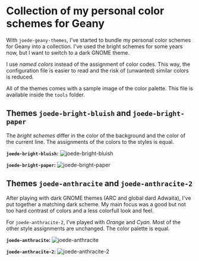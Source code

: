 # Collection of my personal color schemes for Geany

With `joede-geany-themes`, I've started to bundle my personal color schemes
for Geany into a collection. I've used the bright schemes for some years now,
but I want to switch to a dark GNOME theme.

I use *named colors* instead of the assignment of color codes. This way, the
configuration file is easier to read and the risk of (unwanted) similar colors
is reduced.

All of the themes comes with a sample image of the color palette. This file is
available inside the `tools` folder.


## Themes `joede-bright-bluish` and `joede-bright-paper`

The *bright schemes* differ in the color of the  background and the color of
the current line. The assignments of the colors to the styles is equal.

**`joede-bright-bluish`:**
![joede-bright-bluish](https://raw.github.com/joede/joede-geany-themes/master/screenshots/sample-joede-bright-bluish.png)

**`joede-bright-paper`:**
![joede-bright-paper](https://raw.github.com/joede/joede-geany-themes/master/screenshots/sample-joede-bright-paper.png)


## Themes `joede-anthracite` and `joede-anthracite-2`

After playing with dark GNOME themes (ARC and global dard Adwaita), I've put
together a matching dark scheme. My main focus was a good but not too hard contrast
of colors and a less colorfull look and feel.

For `joede-anthracite-2`, I've played with *Orange* and *Cyan*. Most of the other
style assignments are unchanged. The color palette is equal.

**`joede-anthracite`:**
![joede-anthracite](https://raw.github.com/joede/joede-geany-themes/master/screenshots/sample-joede-anthracite.png)

**`joede-anthracite-2`:**
![joede-anthracite-2](https://raw.github.com/joede/joede-geany-themes/master/screenshots/sample-joede-anthracite-2.png)
